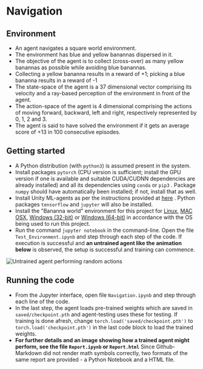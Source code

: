 # Navigation

## Environment
* An agent navigates a square world environment. 
* The environment has blue and yellow banannas dispersed in it.
* The objective of the agent is to collect (cross-over) as many yellow banannas as possible while avoiding blue banannas. 
* Collecting a yellow bananna results in a reward of +1; picking a blue bananna results in a reward of -1
* The state-space of the agent is a 37 dimensional vector comprising its velocity and a ray-based perception of the environment in front of the agent.
* The action-space of the agent is 4 dimensional comprising the actions of moving forward, backward, left and right, respectively represented by 0, 1, 2 and 3.
* The agent is said to have solved the environment if it gets an average score of +13 in 100 consecutive episodes.

## Getting started
* A Python distribution (with `python3`) is assumed present in the system.
* Install packages `pytorch` (CPU version is sufficient; install the GPU version if one is available and suitable CUDA/CUDNN dependencies are already installed) and all its dependencies using `conda` or `pip3` . Package `numpy` should have automatically been installed; if not, install that as well.
* Install Unity ML-agents as per the instructions provided at [here](https://github.com/Unity-Technologies/ml-agents/blob/master/docs/Installation.md) . Python packages `tensorflow` and `jupyter` will also be installed.
* Install the "Bananna world" environment for this project for [Linux](https://s3-us-west-1.amazonaws.com/udacity-drlnd/P1/Banana/Banana_Linux.zip), [MAC OSX](https://s3-us-west-1.amazonaws.com/udacity-drlnd/P1/Banana/Banana.app.zip), [Windows (32-bit)](https://s3-us-west-1.amazonaws.com/udacity-drlnd/P1/Banana/Banana_Windows_x86.zip) or [Windows (64-bit)](https://s3-us-west-1.amazonaws.com/udacity-drlnd/P1/Banana/Banana_Windows_x86_64.zip) in accordance with the OS being used to run this project.
* Run the command `jupyter notebook` in the command-line. Open the file `Test_Environment.ipynb` and step through each step of the code. If execution is successful and **an untrained agent like the animation below** is observed, the setup is successful and training can commence.

![Untrained agent performing random actions](saved/untrained_agent.gif)

## Running the code
* From the Jupyter interface, open file `Navigation.ipynb` and step through each line of the code.
* In the last step, the agent loads pre-trained weights which are saved in `saved/checkpoint.pth` and agent-testing uses these for testing.  If training is done afresh, change `torch.load('saved/checkpoint.pth')` to `torch.load('checkpoint.pth')` in the last code block to load the trained weights.
* **For further details and an image showing how a trained agent might perform, see the file `Report.ipynb` or `Report.html`** Since Github-Markdown did not render math symbols correctly, two formats of the same report are provided - a Python Notebook and a HTML file.